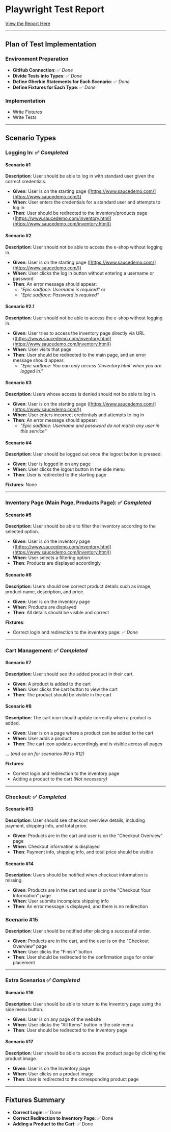 # Playwright Test Report

[View the Report Here](https://lucasa01m.github.io/individual-project/)

---

## Plan of Test Implementation

### **Environment Preparation**
- **GitHub Connection**: ✅ *Done*
- **Divide Tests into Types**: ✅ *Done*
- **Define Gherkin Statements for Each Scenario**: ✅ *Done*
- **Define Fixtures for Each Type**: ✅ *Done*

### **Implementation**
- Write Fixtures
- Write Tests

---

## Scenario Types

### **Logging In**: ✅ *Completed*

#### **Scenario #1**
**Description**: User should be able to log in with standard user given the correct credentials.  
- **Given**: User is on the starting page ([https://www.saucedemo.com/](https://www.saucedemo.com/))  
- **When**: User enters the credentials for a standard user and attempts to log in  
- **Then**: User should be redirected to the inventory/products page ([https://www.saucedemo.com/inventory.html](https://www.saucedemo.com/inventory.html))

#### **Scenario #2**
**Description**: User should not be able to access the e-shop without logging in.  
- **Given**: User is on the starting page ([https://www.saucedemo.com/](https://www.saucedemo.com/))  
- **When**: User clicks the log in button without entering a username or password  
- **Then**: An error message should appear:  
  - *"Epic sadface: Username is required"* or  
  - *"Epic sadface: Password is required"*

#### **Scenario #2.1**
**Description**: User should not be able to access the e-shop without logging in.  
- **Given**: User tries to access the inventory page directly via URL ([https://www.saucedemo.com/inventory.html](https://www.saucedemo.com/inventory.html))  
- **When**: User visits that page  
- **Then**: User should be redirected to the main page, and an error message should appear:  
  - *"Epic sadface: You can only access '/inventory.html' when you are logged in."*

#### **Scenario #3**
**Description**: Users whose access is denied should not be able to log in.  
- **Given**: User is on the starting page ([https://www.saucedemo.com/](https://www.saucedemo.com/))  
- **When**: User enters incorrect credentials and attempts to log in  
- **Then**: An error message should appear:  
  - *"Epic sadface: Username and password do not match any user in this service"*

#### **Scenario #4**
**Description**: User should be logged out once the logout button is pressed.  
- **Given**: User is logged in on any page  
- **When**: User clicks the logout button in the side menu  
- **Then**: User is redirected to the starting page  

**Fixtures**: None  

---

### **Inventory Page (Main Page, Products Page)**: ✅ *Completed*

#### **Scenario #5**
**Description**: User should be able to filter the inventory according to the selected option.  
- **Given**: User is on the inventory page ([https://www.saucedemo.com/inventory.html](https://www.saucedemo.com/inventory.html))  
- **When**: User selects a filtering option  
- **Then**: Products are displayed accordingly  

#### **Scenario #6**
**Description**: Users should see correct product details such as image, product name, description, and price.  
- **Given**: User is on the inventory page  
- **When**: Products are displayed  
- **Then**: All details should be visible and correct  

**Fixtures**:  
- Correct login and redirection to the inventory page: ✅ *Done*  

---

### **Cart Management**: ✅ *Completed*

#### **Scenario #7**
**Description**: User should see the added product in their cart.  
- **Given**: A product is added to the cart  
- **When**: User clicks the cart button to view the cart  
- **Then**: The product should be visible in the cart  

#### **Scenario #8**
**Description**: The cart icon should update correctly when a product is added.  
- **Given**: User is on a page where a product can be added to the cart  
- **When**: User adds a product  
- **Then**: The cart icon updates accordingly and is visible across all pages  

... *(and so on for scenarios #9 to #12)*  

**Fixtures**:  
- Correct login and redirection to the inventory page  
- Adding a product to the cart *(Not necessary)*  

---

### **Checkout**: ✅ *Completed*

#### **Scenario #13**
**Description**: User should see checkout overview details, including payment, shipping info, and total price.  
- **Given**: Products are in the cart and user is on the "Checkout Overview" page  
- **When**: Checkout information is displayed  
- **Then**: Payment info, shipping info, and total price should be visible  

#### **Scenario #14**
**Description**: Users should be notified when checkout information is missing.  
- **Given**: Products are in the cart and user is on the "Checkout Your Information" page  
- **When**: User submits incomplete shipping info  
- **Then**: An error message is displayed, and there is no redirection

### **Scenario #15**

**Description**: User should be notified after placing a successful order.
- **Given**: Products are in the cart, and the user is on the "Checkout Overview" page
- **When**: User clicks the "Finish" button
- **Then**: User should be redirected to the confirmation page for order placement

---

### **Extra Scenarios** ✅ *Completed*

#### **Scenario #16**  
**Description**: User should be able to return to the Inventory page using the side menu button.  
- **Given**: User is on any page of the website  
- **When**: User clicks the "All Items" button in the side menu  
- **Then**: User should be redirected to the Inventory page  

#### **Scenario #17**  
**Description**: User should be able to access the product page by clicking the product image.  
- **Given**: User is on the Inventory page  
- **When**: User clicks on a product image  
- **Then**: User is redirected to the corresponding product page  

---

## Fixtures Summary
- **Correct Login**: ✅ Done  
- **Correct Redirection to Inventory Page**: ✅ Done  
- **Adding a Product to the Cart**: ✅ Done  

